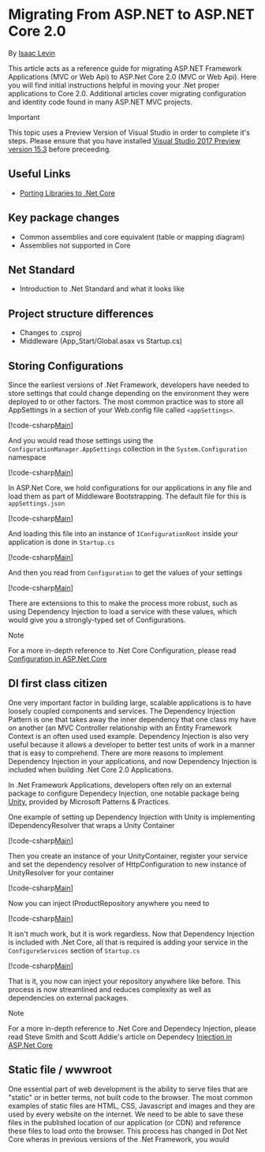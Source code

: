 # Migrating From ASP.NET to ASP.NET Core 2.0

By [Isaac Levin](https://isaaclevin.com)

This article acts as a reference guide for migrating ASP.NET Framework Applications (MVC or Web Api) to ASP.Net Core 2.0 (MVC or Web Api). Here you will find initial instructions helpful in moving your .Net proper applications to Core 2.0. Additional articles cover migrating configuration and identity code found in many ASP.NET MVC projects.

> [!IMPORTANT]
> This topic uses a Preview Version of Visual Studio in order to complete it's steps. Please ensure that you have installed [Visual Studio 2017 Preview version 15.3](https://www.visualstudio.com/vs/preview/) before preceeding.

## Useful Links
* [Porting Libraries to .Net Core](https://docs.microsoft.com/en-us/dotnet/core/porting/libraries)

## Key package changes
* Common assemblies and core equivalent (table or mapping diagram)
* Assemblies not supported in Core


## Net Standard
* Introduction to .Net Standard and what it looks like

## Project structure differences
* Changes to .csproj
* Middleware (App_Start/Global.asax vs Startup.cs)

## Storing Configurations
Since the earliest versions of .Net Framework, developers have needed to store settings that could change depending on the environment they were deployed to or other factors. The most common practice was to store all AppSettings in a section of your Web.config file called `<appSettings>`. 

[!code-csharp[Main](samples/sample1.cs)]

And you would read those settings using the `ConfigurationManager.AppSettings` collection in the `System.Configuration` namespace

[!code-csharp[Main](samples/sample2.cs)]

In ASP.Net Core, we hold configurations for our applications in any file and load them as part of Middleware Bootstrapping. The default file for this is `appSettings.json`

[!code-csharp[Main](samples/sample3.cs)]

And loading this file into an instance of `IConfigurationRoot` inside your application is done in `Startup.cs` 

[!code-csharp[Main](samples/sample4.cs)]

And then you read from `Configuration` to get the values of your settings

[!code-csharp[Main](samples/sample5.cs)]

There are extensions to this to make the process more robust, such as using Dependency Injection to load a service with these values, which would give you a strongly-typed set of Configurations.

> [!NOTE]
> For a more in-depth reference to .Net Core Configuration, please read [Configuration in ASP.Net Core](https://docs.microsoft.com/en-us/aspnet/core/fundamentals/configuration)

## DI first class citizen
One very important factor in building large, scalable applications is to have loosely coupled components and services. The Dependency Injection Pattern is one that takes away the inner dependency that one class my have on another (an MVC Controller relationship with an Entity Framework Context is an often used used example. Dependency Injection is also very useful because it allows a developer to better test units of work in a manner that is easy to comprehend. There are more reasons to implement Dependency Injection in your applications, and now Dependency Injection is included when building .Net Core 2.0 Applications.

In .Net Framework Applications, developers often rely on an external package to configure Dependecy Injection, one notable package being [Unity](https://github.com/unitycontainer/unity), provided by Microsoft Patterns & Practices. 

One example of setting up Dependency Injection with Unity is implementing IDependencyResolver that wraps a Unity Container

[!code-csharp[Main](../../aspnet/web-api/overview/advanced/dependency-injection/samples/sample8.cs)]

Then you create an instance of your UnityContainer, register your service and set the dependency resolver of HttpConfiguration to new instance of UnityResolver for your container

[!code-csharp[Main](../../aspnet/web-api/overview/advanced/dependency-injection/samples/sample9.cs)]

Now you can inject IProductRepository anywhere you need to

[!code-csharp[Main](../../aspnet/web-api/overview/advanced/dependency-injection/samples/sample5.cs)]

It isn't much work, but it is work regardless. Now that Dependency Injection is included with .Net Core, all that is required is adding your service in the `ConfigureServices` section of `Startup.cs`

[!code-csharp[Main](samples/sample.cs)]

That is it, you now can inject your repository anywhere like before. This process is now streamlined and reduces complexity as well as dependencies on external packages.
> [!NOTE]
> For a more in-depth reference to .Net Core and Dependecy Injection, please read Steve Smith and Scott Addie's article on Dependecy [Injection in ASP.Net Core](https://docs.microsoft.com/en-us/aspnet/core/fundamentals/dependency-injection#replacing-the-default-services-container)

## Static file / wwwroot
One essential part of web development is the ability to serve files that are "static" or in better terms, not built code to the browser. The most common examples of static files are HTML, CSS, Javascript and images and they are used by every website on the internet. We need to be able to save these files in the published location of our application (or CDN) and reference these files to load onto the browser. This process has changed in Dot Net Core wheras in previous versions of the .Net Framework, you would 
